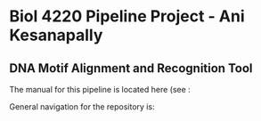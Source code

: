 # Biol 4220 Pipeline Project - Ani Kesanapally
## DNA Motif Alignment and Recognition Tool

The manual for this pipeline is located here (see : 

General navigation for the repository is:
